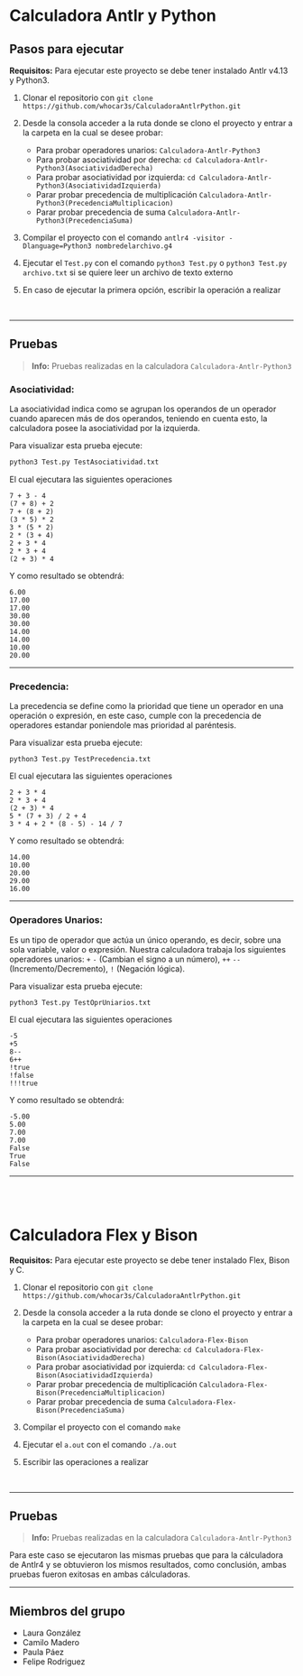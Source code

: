 
# **Calculadora Antlr y Python**

## **Pasos para ejecutar**
**Requisitos:** Para ejecutar este proyecto se debe tener instalado Antlr v4.13 y Python3.

1. Clonar el repositorio con `git clone https://github.com/whocar3s/CalculadoraAntlrPython.git`

2. Desde la consola acceder a la ruta donde se clono el proyecto y entrar a la carpeta en la cual se desee probar:
    - Para probar operadores unarios: `Calculadora-Antlr-Python3`
    - Para probar asociatividad por derecha: `cd Calculadora-Antlr-Python3(AsociatividadDerecha)`
    - Para probar asociatividad por izquierda: `cd Calculadora-Antlr-Python3(AsociatividadIzquierda)`
    - Parar probar precedencia de multiplicación `Calculadora-Antlr-Python3(PrecedenciaMultiplicacion)`
    - Parar probar precedencia de suma `Calculadora-Antlr-Python3(PrecedenciaSuma)`
    
3. Compilar el proyecto con el comando `antlr4 -visitor -Dlanguage=Python3 nombredelarchivo.g4`

4. Ejecutar el `Test.py` con el comando `python3 Test.py` o `python3 Test.py archivo.txt` si se quiere leer un archivo de texto externo

5. En caso de ejecutar la primera opción, escribir la operación a realizar

<br>

--------

## **Pruebas**
> **Info:** Pruebas realizadas en la calculadora  `Calculadora-Antlr-Python3` 

### **Asociatividad**: 
La asociatividad indica como se agrupan los operandos de un operador cuando aparecen más de dos operandos, teniendo en cuenta esto, la calculadora posee la asociatividad por la izquierda.

Para visualizar esta prueba ejecute:

``` bash
python3 Test.py TestAsociatividad.txt
```

El cual ejecutara las siguientes operaciones
```
7 + 3 - 4
(7 + 8) + 2
7 + (8 + 2)
(3 * 5) * 2
3 * (5 * 2)
2 * (3 + 4)
2 + 3 * 4
2 * 3 + 4
(2 + 3) * 4
```

Y como resultado se obtendrá:

```
6.00
17.00
17.00
30.00
30.00
14.00
14.00
10.00
20.00
```

-------


### **Precedencia**: 
La precedencia se define como la prioridad que tiene un operador en una operación o expresión, en este caso, cumple con la precedencia de operadores estandar poniendole mas prioridad al paréntesis.

Para visualizar esta prueba ejecute:

```
python3 Test.py TestPrecedencia.txt
```

El cual ejecutara las siguientes operaciones
```
2 + 3 * 4
2 * 3 + 4
(2 + 3) * 4
5 * (7 + 3) / 2 + 4
3 * 4 + 2 * (8 - 5) - 14 / 7
```

Y como resultado se obtendrá:

```
14.00
10.00
20.00
29.00
16.00
```

-------

### **Operadores Unarios**: 

Es un tipo de operador que actúa un único operando, es decir, sobre una sola variable, valor o expresión. Nuestra calculadora trabaja los siguientes operadores unarios: `+` `-` (Cambian el signo a un número), `++` `--` (Incremento/Decremento), `!` (Negación lógica).


Para visualizar esta prueba ejecute:

```
python3 Test.py TestOprUniarios.txt
```

El cual ejecutara las siguientes operaciones
```
-5 
+5
8--
6++
!true
!false
!!!true
```

Y como resultado se obtendrá:

```
-5.00
5.00
7.00
7.00
False
True
False
```

-------
<br><br>

# **Calculadora Flex y Bison**
**Requisitos:** Para ejecutar este proyecto se debe tener instalado Flex, Bison y C.

1. Clonar el repositorio con `git clone https://github.com/whocar3s/CalculadoraAntlrPython.git`

2. Desde la consola acceder a la ruta donde se clono el proyecto y entrar a la carpeta en la cual se desee probar:
    - Para probar operadores unarios: `Calculadora-Flex-Bison`
    - Para probar asociatividad por derecha: `cd Calculadora-Flex-Bison(AsociatividadDerecha)`
    - Para probar asociatividad por izquierda: `cd Calculadora-Flex-Bison(AsociatividadIzquierda)`
    - Parar probar precedencia de multiplicación `Calculadora-Flex-Bison(PrecedenciaMultiplicacion)`
    - Parar probar precedencia de suma `Calculadora-Flex-Bison(PrecedenciaSuma)`

3. Compilar el proyecto con el comando `make`

4. Ejecutar el `a.out` con el comando `./a.out`

5. Escribir las operaciones a realizar

<br>

--------

## **Pruebas**
> **Info:** Pruebas realizadas en la calculadora  `Calculadora-Antlr-Python3`

Para este caso se ejecutaron las mismas pruebas que para la cálculadora de Antlr4 y se obtuvieron los mismos resultados, como conclusión, ambas pruebas fueron exitosas en ambas cálculadoras.
<br>

--------

## Miembros del grupo

- Laura González
- Camilo Madero
- Paula Páez
- Felipe Rodriguez
